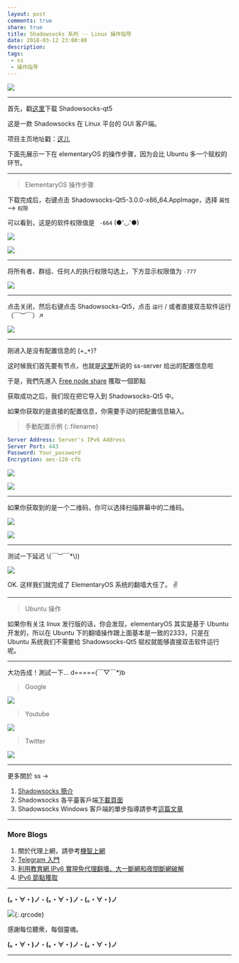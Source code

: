```yaml
---
layout: post
comments: true
share: true
title: Shadowsocks 系列 -- Linux 操作指导
date: 2018-03-12 23:00:00
description: 
tags:
 - ss
 - 操作指导
---
```


![](http://telegra.ph/file/901fff5e3b7611cfeb4d7.png)

---

首先，戳[这里](https://github.com/shadowsocks/shadowsocks-qt5/releases)下载 Shadowsocks-qt5

这是一款 Shadowsocks 在 Linux 平台的 GUI 客户端。

项目主页地址戳：[这儿](https://github.com/shadowsocks/shadowsocks-qt5)

下面先展示一下在 elementaryOS 的操作步骤，因为会比 Ubuntu 多一个赋权的环节。

---

> ElementaryOS 操作步骤

下载完成后，右键点击 Shadowsocks-Qt5-3.0.0-x86_64.AppImage，选择 `属性` --> `权限`

可以看到，这是的软件权限值是 ` -664`  (●'◡'●)

![](http://telegra.ph/file/74c61dcd8c50a7be3f247.png)

![](http://telegra.ph/file/35b56c759d32055d655c7.png)

---

将所有者、群组、任何人的执行权限勾选上，下方显示权限值为 `-777`

![](http://telegra.ph/file/8f74aa3837e397ff411b7.png)

---

点击关闭，然后右键点击 Shadowsocks-Qt5，点击 `运行` / 或者直接双击软件运行 （￣︶￣）↗

![](http://telegra.ph/file/963355656b33becd9b3af.png)

---

刚进入是没有配置信息的  (+_+)?

这时候我们首先要有节点，也就是[这里](http://test007.gq/ss-intro)所说的 ss-server 给出的配置信息啦

于是，我們先進入 [Free node share](http://test007.gq/Free-node-share) 獲取一個節點

获取成功之后，我们现在把它导入到 Shadowsocks-Qt5 中。

如果你获取的是直接的配置信息，你需要手动的把配置信息输入。

> 手動配置示例
{:.filename}
```yml
Server Address: Server's IPv6 Address
Server Port: 443
Password: Your_password
Encryption: aes-128-cfb
```

![](http://telegra.ph/file/2c0eb252cf6923009e033.png)

![](http://telegra.ph/file/b5d72ff66cdfd48a274cd.png)

---

如果你获取到的是一个二维码，你可以选择扫描屏幕中的二维码。

![](http://telegra.ph/file/722f17ee6140bd538feeb.png)

![](http://telegra.ph/file/8691fcfa0a47b716faaa1.png)

---

测试一下延迟 \\(￣︶￣*\\))

![](http://telegra.ph/file/f4dfd75086d091263da0d.png)

OK. 这样我们就完成了 ElementaryOS 系统的翻墙大任了。 ✌

---

> Ubuntu 操作

如果你有关注 linux 发行版的话，你会发现，elementaryOS 其实是基于 Ubuntu 开发的，所以在 Ubuntu 下的翻墙操作跟上面基本是一致的2333，只是在 Ubuntu 系统我们不需要给 Shadowsocks-Qt5 赋权就能够直接双击软件运行呢。

---

大功告成！測試一下... d=====(￣▽￣*)b

> Google

![](http://telegra.ph/file/ad4de590c8a650a662ba9.png)

> Youtube

![](http://telegra.ph/file/6d948d793ed07745bcc2d.png)

> Twitter

![](http://telegra.ph/file/789bcc8293cf9d40cf0d6.png)

---

更多關於 ss ->

1. [Shadowsocks 簡介](http://test007.gq/ss-intro)
2. Shadowsocks 各平臺客戶端[下載頁面](http://test007.gq/ss-download)
3. Shadowsocks Windows 客戶端的單步指導請參考[這篇文章](http://test007.gq/ss-cmd)

---

### More Blogs

1. 關於代理上網，請參考[機智上網](http://test007.gq/surf-the-real)
2. [Telegram 入門](http://test007.gq/Telegram)
3. [利用教育網 IPv6 實現免代理翻墻、大一斷網和夜間斷網破解](http://test007.gq/IPV6-edu)
4. [IPv6 節點獲取](http://test007.gq/IPV6-node)

---

**(。・∀・)ノ - (。・∀・)ノ - (。・∀・)ノ**

![](http://telegra.ph/file/266899c5402c9ebb14269.png){:.qrcode}

感謝每位聽衆，每個靈魂。

**(。・∀・)ノ - (。・∀・)ノ - (。・∀・)ノ**

---